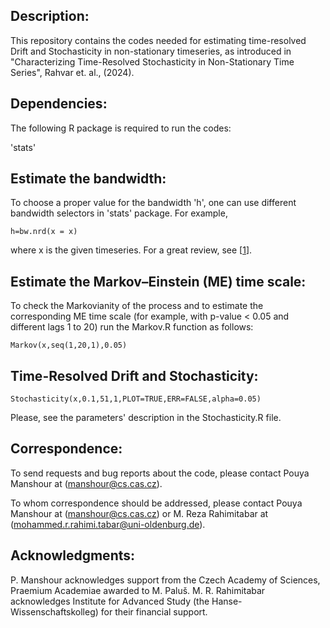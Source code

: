 ## Description:


This repository contains the codes needed for estimating time-resolved Drift and Stochasticity in non-stationary timeseries, as introduced in "Characterizing Time-Resolved Stochasticity in Non-Stationary Time Series", Rahvar et. al., (2024).

## Dependencies:

The following R package is required to run the codes:

'stats'


## Estimate the bandwidth: 
To choose a proper value for the bandwidth 'h', one can use different bandwidth selectors in 'stats' package.
For example,
    
    h=bw.nrd(x = x)

where x is the given timeseries. For a great review, see [[1]].


## Estimate the Markov–Einstein (ME) time scale: 
To check the Markovianity of the process and to estimate the corresponding ME time scale (for example, with p-value < 0.05 and different lags 1 to 20) run the Markov.R function as follows:

    Markov(x,seq(1,20,1),0.05)




## Time-Resolved Drift and Stochasticity: 

    Stochasticity(x,0.1,51,1,PLOT=TRUE,ERR=FALSE,alpha=0.05)

Please, see the parameters' description in the Stochasticity.R file.

## Correspondence:
To send requests and bug reports about the code, please contact 
    Pouya Manshour at (manshour@cs.cas.cz).

To whom correspondence should be addressed, please contact 
    Pouya Manshour at (manshour@cs.cas.cz) 
    or 
    M. Reza Rahimitabar at (mohammed.r.rahimi.tabar@uni-oldenburg.de).


## Acknowledgments:
P. Manshour acknowledges support from the Czech Academy of Sciences, Praemium Academiae awarded to M. Paluš. 
M. R. Rahimitabar acknowledges Institute for Advanced Study (the Hanse-Wissenschaftskolleg) for their financial support.


[1]: https://bookdown.org/egarpor/NP-UC3M/kde-i-bwd.html

